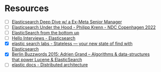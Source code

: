 # Resources
- [ ] [Elasticsearch Deep Dive w/ a Ex-Meta Senior Manager](https://www.youtube.com/watch?v=PuZvF2EyfBM)
- [ ] [Elasticsearch Under the Hood - Philipp Krenn - NDC Copenhagen 2022](https://www.youtube.com/watch?v=cpsgAQFkhCE)
- [ ] [ElasticSearch from the bottom up](https://www.youtube.com/watch?v=PpX7J-G2PEo&pp=ygUaYXBhY2hlIGx1Y2VuZSBhcmNoaXRlY3R1cmU%3D)
- [ ] [Hello Interviews - Elasticsearch](https://www.hellointerview.com/learn/system-design/deep-dives/elasticsearch)
- [x] [elastic search labs - Stateless — your new state of find with Elasticsearch](https://www.elastic.co/search-labs/blog/stateless-your-new-state-of-find-with-elasticsearch)
- [x] [Berlin Buzzwords 2015: Adrien Grand – Algorithms & data-structures that power Lucene & ElasticSearch](https://www.youtube.com/watch?v=eQ-rXP-D80U)
- [ ] [elastic docs - Distributed architecture](https://www.elastic.co/docs/deploy-manage/distributed-architecture)
